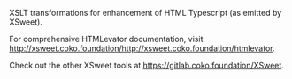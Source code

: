 XSLT transformations for enhancement of HTML Typescript (as emitted by XSweet).

For comprehensive HTMLevator documentation, visit http://xsweet.coko.foundation/http://xsweet.coko.foundation/htmlevator.

Check out the other XSweet tools at https://gitlab.coko.foundation/XSweet.
